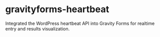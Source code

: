 gravityforms-heartbeat
======================

Integrated the WordPress heartbeat API into Gravity Forms for realtime entry and results visualization.
